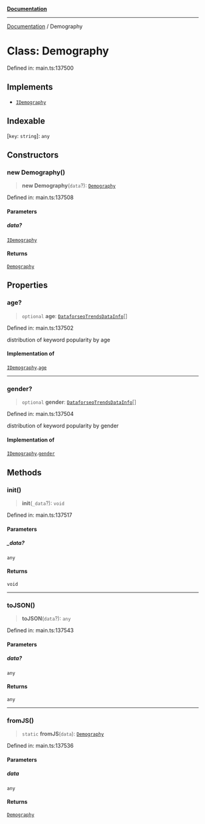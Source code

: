 [**Documentation**](../README.md)

***

[Documentation](../README.md) / Demography

# Class: Demography

Defined in: main.ts:137500

## Implements

- [`IDemography`](../interfaces/IDemography.md)

## Indexable

\[`key`: `string`\]: `any`

## Constructors

### new Demography()

> **new Demography**(`data`?): [`Demography`](Demography.md)

Defined in: main.ts:137508

#### Parameters

##### data?

[`IDemography`](../interfaces/IDemography.md)

#### Returns

[`Demography`](Demography.md)

## Properties

### age?

> `optional` **age**: [`DataforseoTrendsDataInfo`](DataforseoTrendsDataInfo.md)[]

Defined in: main.ts:137502

distribution of keyword popularity by age

#### Implementation of

[`IDemography`](../interfaces/IDemography.md).[`age`](../interfaces/IDemography.md#age)

***

### gender?

> `optional` **gender**: [`DataforseoTrendsDataInfo`](DataforseoTrendsDataInfo.md)[]

Defined in: main.ts:137504

distribution of keyword popularity by gender

#### Implementation of

[`IDemography`](../interfaces/IDemography.md).[`gender`](../interfaces/IDemography.md#gender)

## Methods

### init()

> **init**(`_data`?): `void`

Defined in: main.ts:137517

#### Parameters

##### \_data?

`any`

#### Returns

`void`

***

### toJSON()

> **toJSON**(`data`?): `any`

Defined in: main.ts:137543

#### Parameters

##### data?

`any`

#### Returns

`any`

***

### fromJS()

> `static` **fromJS**(`data`): [`Demography`](Demography.md)

Defined in: main.ts:137536

#### Parameters

##### data

`any`

#### Returns

[`Demography`](Demography.md)
